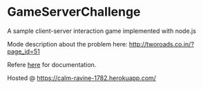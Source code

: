# GameServerChallenge
A sample client-server interaction game implemented with node.js

Mode description about the problem here: http://tworoads.co.in/?page_id=51

Refere [here](https://github.com/mitul45/GameServerChallenge/tree/master/docs) for documentation.

Hosted @ https://calm-ravine-1782.herokuapp.com/
